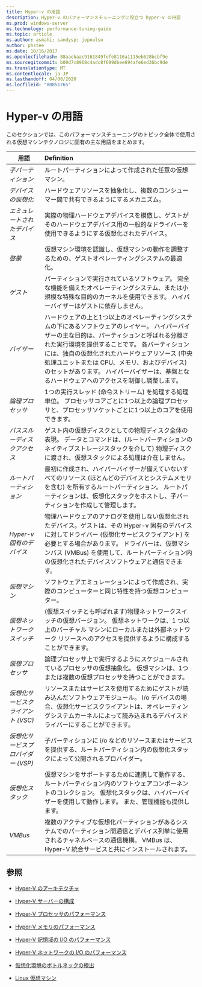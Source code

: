 ```yaml
---
title: Hyper-v の用語
description: Hyper-v のパフォーマンスチューニングに役立つ hyper-v の用語
ms.prod: windows-server
ms.technology: performance-tuning-guide
ms.topic: article
ms.author: asmahi; sandysp; jopoulso
author: phstee
ms.date: 10/16/2017
ms.openlocfilehash: 88aaebaac9161849fefe8116a1115eb628bcbf9e
ms.sourcegitcommit: b00d7c8968c4adc8f699dbee694afe6ed36bc9de
ms.translationtype: MT
ms.contentlocale: ja-JP
ms.lasthandoff: 04/08/2020
ms.locfileid: "80851765"
---
```

# <a name="hyper-v-terminology"></a>Hyper-v の用語
このセクションでは、このパフォーマンスチューニングのトピック全体で使用される仮想マシンテクノロジに固有の主な用語をまとめます。

| 用語        | Definition           |
| ------------- |:------------|
|*子パーティション* | ルートパーティションによって作成された任意の仮想マシン。|
|*デバイスの仮想化* | ハードウェアリソースを抽象化し、複数のコンシューマー間で共有できるようにするメカニズム。|
|*エミュレートされたデバイス*|実際の物理ハードウェアデバイスを模倣し、ゲストがそのハードウェアデバイス用の一般的なドライバーを使用できるようにする仮想化されたデバイス。|
|*啓蒙*|仮想マシン環境を認識し、仮想マシンの動作を調整するための、ゲストオペレーティングシステムの最適化。|
|*ゲスト*|パーティションで実行されているソフトウェア。 完全な機能を備えたオペレーティングシステム、または小規模な特殊な目的のカーネルを使用できます。 ハイパーバイザーはゲストに依存しません。|
|*バイザー*|ハードウェアの上と1つ以上のオペレーティングシステムの下にあるソフトウェアのレイヤー。 ハイパーバイザーの主な目的は、パーティションと呼ばれる分離された実行環境を提供することです。 各パーティションには、独自の仮想化されたハードウェアリソース (中央処理ユニットまたは CPU、メモリ、およびデバイス) のセットがあります。 ハイパーバイザーは、基盤となるハードウェアへのアクセスを制御し調整します。|
|*論理プロセッサ*| 1つの実行スレッド (命令ストリーム) を処理する処理単位。 プロセッサコアごとに1つ以上の論理プロセッサと、プロセッサソケットごとに1つ以上のコアを使用できます。|
| *パススルーディスクアクセス*|ゲスト内の仮想ディスクとしての物理ディスク全体の表現。 データとコマンドは、(ルートパーティションのネイティブストレージスタックを介して) 物理ディスクに渡され、仮想スタックによる処理は介在しません。|
|*ルートパーティション*|最初に作成され、ハイパーバイザーが備えていないすべてのリソース (ほとんどのデバイスとシステムメモリを含む) を所有するルートパーティション。 ルートパーティションは、仮想化スタックをホストし、子パーティションを作成して管理します。|
|*Hyper-v 固有のデバイス*|物理ハードウェアのアナログを使用しない仮想化されたデバイス。ゲストは、その Hyper-v 固有のデバイスに対してドライバー (仮想化サービスクライアント) を必要とする場合があります。 ドライバーは、仮想マシンバス (VMBus) を使用して、ルートパーティション内の仮想化されたデバイスソフトウェアと通信できます。|
|*仮想マシン*|ソフトウェアエミュレーションによって作成され、実際のコンピューターと同じ特性を持つ仮想コンピューター。|
| *仮想ネットワークスイッチ*|(仮想スイッチとも呼ばれます)物理ネットワークスイッチの仮想バージョン。 仮想ネットワークは、1 つ以上のバーチャル マシンにローカルまたは外部ネットワーク リソースへのアクセスを提供するように構成することができます。|
|*仮想プロセッサ*|論理プロセッサ上で実行するようにスケジュールされているプロセッサの仮想抽象化。 仮想マシンは、1つまたは複数の仮想プロセッサを持つことができます。|
|*仮想化サービスクライアント (VSC)*|リソースまたはサービスを使用するためにゲストが読み込んだソフトウェアモジュール。 I/o デバイスの場合、仮想化サービスクライアントは、オペレーティングシステムカーネルによって読み込まれるデバイスドライバーにすることができます。|
| *仮想化サービスプロバイダー (VSP)*|  子パーティションに i/o などのリソースまたはサービスを提供する、ルートパーティション内の仮想化スタックによって公開されるプロバイダー。|
| *仮想化スタック*|仮想マシンをサポートするために連携して動作する、ルートパーティション内のソフトウェアコンポーネントのコレクション。 仮想化スタックは、ハイパーバイザーを使用して動作します。 また、管理機能も提供します。|
|*VMBus*|複数のアクティブな仮想化パーティションがあるシステムでのパーティション間通信とデバイス列挙に使用されるチャネルベースの通信機構。 VMBus は、Hyper-V 統合サービスと共にインストールされます。|

## <a name="see-also"></a>参照

-   [Hyper-V のアーキテクチャ](architecture.md)

-   [Hyper-V サーバーの構成](configuration.md)

-   [Hyper-V プロセッサのパフォーマンス](processor-performance.md)

-   [Hyper-V メモリのパフォーマンス](memory-performance.md)

-   [Hyper-V 記憶域の I/O のパフォーマンス](storage-io-performance.md)

-   [Hyper-V ネットワークの I/O のパフォーマンス](network-io-performance.md)

-   [仮想化環境のボトルネックの検出](detecting-virtualized-environment-bottlenecks.md)

-   [Linux 仮想マシン](linux-virtual-machine-considerations.md)
